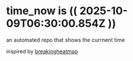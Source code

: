 # time_now is (( 2025-10-09T06:30:00.854Z ))

an automated repo that shows the currnent time

inspired by [breakingheatmap](https://github.com/breakingheatmap/breakingheatmap)